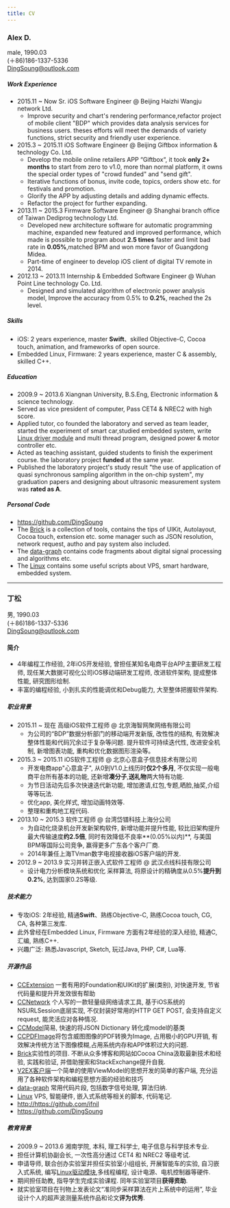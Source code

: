 ```yaml
---
title: CV
---
```


### Alex D.
male, 1990.03  
(＋86)186-1337-5336  
<DingSoung@outlook.com>  

##### Work Experience
  * 2015.11 ~ Now Sr. iOS Software Engineer @ Beijing Haizhi Wangju network Ltd.
    * Improve security and chart's rendering performance,refactor project of mobile client "BDP" which provides data analysis services for business users. theses efforts will meet the  demands of variety functions, strict security and friendly user experience.
  * 2015.3 ~ 2015.11 iOS Software Engineer @ Beijing Giftbox information & technology Co. Ltd.
    * Develop the mobile online retailers APP “Giftbox“, it took **only 2+ months** to start from zero to v1.0, more than normal platform, it owns the special order types of "crowd funded" and "send gift".
    * Iterative functions of bonus, invite code, topics, orders show etc. for festivals and promotion.
    * Glorify the APP by adjusting details and adding dynamic effects.
    * Refactor the project for further expanding.
  * 2013.11 ~ 2015.3 Firmware Software Engineer @ Shanghai branch office of Taiwan Dediprog technology Ltd.
    * Developed new architecture software for automatic programming machine, expanded new featured and improved performance, which made is possible to program about **2.5 times** faster and limit bad rate in **0.05%**,matched BPM and won more favor of Guangdong Midea.
    * Part-time of engineer to develop iOS client of digital TV remote in 2014.
  * 2012.13 ~ 2013.11 Internship & Embedded Software Engineer @ Wuhan Point Line technology Co. Ltd.
    * Designed and simulated algorithm of electronic power analysis model, Improve the accuracy from 0.5% to **0.2%**, reached the 2s level.

##### Skills
  * iOS: 2 years experience, master **Swift**、skilled Objective-C, Cocoa touch, animation, and frameworks of open source.
  * Embedded Linux,  Firmware: 2 years experience, master C & assembly, skilled C++.

##### Education
  * 2009.9 ~ 2013.6 Xiangnan University, B.S.Eng, Electronic information & science technology.
  * Served as vice president of computer, Pass CET4 & NREC2 with high score.
  * Applied tutor, co founded the laboratory and served as team leader, started the experiment of smart car,studied embedded system, write [Linux driver module](https://github.com/DingSoung/linux-3.0.1/tree/master/drivers/char) and multi thread program, designed power & motor controller etc.
  * Acted as teaching assistant, guided students to finish the experiment course. the laboratory project **funded** at the same year.
  * Published the laboratory project's study result "the use of application of quasi synchronous sampling algorithm in the on-chip system", my graduation papers and designing about ultrasonic measurement system was **rated as A**.

##### Personal Code
  * <https://github.com/DingSoung>  
  * The [Brick](https://github.com/DingSoung/Brick) is a collection of tools, contains the tips of UIKit, Autolayout, Cocoa touch, extension etc. some manager such as JSON resolution, network request, autho and pay system also included.
  * The [data-graph](https://github.com/DingSoung/data-graph.git) contains code fragments about digital signal processing and algorithms etc.
  * The [Linux](https://github.com/DingSoung/Linux.git) contains some useful scripts about VPS, smart hardware, embedded system.


---

### 丁松
男, 1990.03  
(＋86)186-1337-5336  
<DingSoung@outlook.com>  

#### 简介
  * 4年编程工作经验, 2年iOS开发经验, 曾担任某知名电商平台APP主要研发工程师, 现任某大数据可视化公司iOS移动端研发工程师, 改进软件架构, 提成整体性能, 研究图形绘制.
  * 丰富的编程经验, 小到扎实的性能调优和Debug能力, 大至整体把握软件架构.

##### 职业背景
  * 2015.11 ~ 现在 高级iOS软件工程师 @ 北京海智网聚网络有限公司
    * 为公司的“BDP”数据分析部门的移动端开发新版, 改性性的结构, 有效解决整体性能和代码冗余过于复杂等问题. 提升软件可持续迭代性, 改进安全机制, 新增图表功能, 重构和优化数据图形渲染等。
  * 2015.3 ~ 2015.11 iOS软件工程师 @ 北京心意盒子信息技术有限公司
    * 开发电商app"心意盒子", 从0到V1.0上线历时**仅2个多月**, 不仅实现一般电商平台所有基本的功能, 还新增**凑分子**,**送礼物**两大特有功能.
    * 为节日活动先后多次快速迭代新功能, 增加邀请,红包,专题,晒脸,抽奖,介绍等等玩法.
    * 优化app, 美化样式, 增加动画特效等.
    * 整理和重构地工程代码.
  * 2013.10 ~ 2015.3 软件工程师 @ 台湾岱镨科技上海分公司
    * 为自动化烧录机台开发新架构软件, 新增功能并提升性能, 较比旧架构提升最大传输速度**约2.5倍**, 同时有效降低不良率**(0.05%以内)**, 与美国BPM等国际公司竞争, 赢得更多广东各个客户厂商.
    * 2014年兼任上海TVman数字电视接收器iOS客户端的开发.
  * 2012.9 ~ 2013.9 实习并转正嵌入式软件工程师 @ 武汉点线科技有限公司
    * 设计电力分析模块系统和优化 采样算法, 将原设计的精确度从0.5%**提升到0.2%**, 达到国家0.2S等级.

##### 技术能力
  * 专攻iOS: 2年经验, 精通**Swift**、熟练Objective-C, 熟练Cocoa touch, CG, CA, 各种第三发库.
  * 此外曾经在Embedded Linux, Firmware 方面有2年经验的深入经验, 精通C, 汇编, 熟练C++.
  * 兴趣广泛: 熟悉Javascript, Sketch, 玩过Java, PHP, C#, Lua等.

##### 开源作品
  * [CCExtension](https://github.com/ifnil/CCExtension.git) 一套有用的Foundation和UIKit的扩展(类别), 对快速开发, 节省代码量和提升开发效很有帮助
  * [CCNetwork](https://github.com/ifnil/CCNetwork.git) 个人写的一款轻量级网络请求工具, 基于iOS系统的NSURLSession底层实现, 不仅封装好常用的HTTP GET POST, 会支持自定义request, 能灵活应对各种情况.
  * [CCModel](https://github.com/ifnil/CCModel.git)简易, 快速的将JSON Dictionary 转化成model的基类
  * [CCPDFImage](https://github.com/DingSoung/CCPDFImage.git)将包含威图图像的PDF转换为Image, 占用极小的GPU开销, 有效解决传统方法下图像模糊,占用系统内存和APP体积过大的问题.
  * [Brick](https://github.com/ifnil/Brick.git)实验性的项目. 不断从众多博客和网站如Cocoa China汲取最新技术和经验, 实践和验证, 并借助搜索和StackExchange提升自我.
  * [V2EX客户端](https://github.com/ifnil/V2EX.git)一个简单的使用ViewModel的思想开发的简单的客户端, 充分运用了各种软件架构和编程思想方面的经验和技巧
  * [data-graph](https://github.com/DingSoung/data-graph.git) 常用代码片段, 包括数字信号处理, 算法归纳.
  * [Linux](https://github.com/DingSoung/Linux.git) VPS, 智能硬件, 嵌入式系统等相关的脚本, 代码笔记.
  * <http://https://github.com/ifnil>
  * <https://github.com/DingSoung>  

##### 教育背景
  * 2009.9 ~ 2013.6 湘南学院, 本科, 理工科学士, 电子信息与科学技术专业.
  * 担任计算机协副会长, 一次性高分通过 CET4 和 NREC2 等级考试.
  * 申请导师, 联合创办实验室并担任实验室小组组长, 开展智能车的实验, 自习嵌入式系统, 编写[Linux驱动模块](https://github.com/DingSoung/linux-3.0.1/tree/master/drivers/char),多线程编程, 设计电源、电机控制器等硬件.
  * 期间担任助教, 指导学生完成实验课程. 同年实验室项目**获得资助**.
  * 就实验室项目在刊物上发表论文“准同步采样算法在片上系统中的运用”, 毕业设计个人的超声波测量系统作品和论文**评为优秀**.
